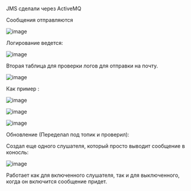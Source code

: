 JMS сделали через ActiveMQ

Сообщения отправляются

![image](https://github.com/user-attachments/assets/1f9f6d85-b65f-4d99-935d-1a63162d4ab2)


Логирование ведется:


![image](https://github.com/user-attachments/assets/98ee4c60-0744-4acd-b692-26979584e9f3)


Вторая таблица для проверки логов для отправки на почту.

![image](https://github.com/user-attachments/assets/cf2a2805-18ad-440e-85ed-7735378465da)


Как пример :

![image](https://github.com/user-attachments/assets/5ef9e612-ca96-4581-9a90-e763af4de39c)

![image](https://github.com/user-attachments/assets/05ffafc1-fda9-4dcb-9a9e-64b48d2f10af)

![image](https://github.com/user-attachments/assets/2eefbac9-c025-42be-9bd6-29d14fd860ef)



Обновление (Переделал под топик и проверил):

Создал еще одного слушателя, который просто выводит сообщение в коносль:


![image](https://github.com/user-attachments/assets/b2e9ddd7-5901-4e6a-b80d-310df5d8deaf)

Работает как для включенного слушателя, так и для выключенного, когда он включится сообщение придет.
